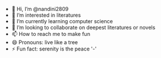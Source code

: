 - 👋 Hi, I’m @nandini2809
- 👀 I’m interested in literatures
- 🌱 I’m currently learning computer science 
- 💞️ I’m looking to collaborate on deepest literatures or novels 
- 📫 How to reach me to make fun 
- 😄 Pronouns: live like a tree 
- ⚡ Fun fact: serenity is the peace '-'

<!---
nandini2809/nandini2809 is a ✨ special ✨ repository because its `README.md` (this file) appears on your GitHub profile.
You can click the Preview link to take a look at your changes.
--->
